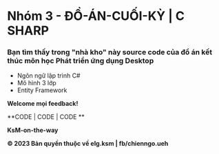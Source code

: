 # **Nhóm 3 - ĐỒ-ÁN-CUỐI-KỲ | C SHARP**

### **Bạn tìm thấy trong "nhà kho" này source code của đồ án kết thúc môn học Phát triển ứng dụng Desktop**
* Ngôn ngữ lập trình C# 
* Mô hình 3 lớp
* Entity Framework

**Welcome mọi feedback!**

**CODE | CODE | CODE **

**KsM-on-the-way**

**© 2023 Bản quyền thuộc về elg.ksm | fb/chienngo.ueh** 